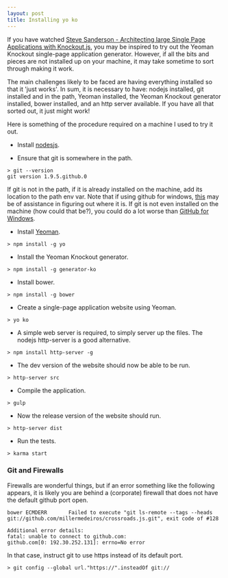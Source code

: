 ```yaml
---
layout: post
title: Installing yo ko
---
```


If you have watched [ Steve Sanderson - Architecting large Single Page Applications with Knockout.js](https://vimeo.com/97519516), you may be inspired to try out the Yeoman Knockout single-page application generator. However, if all the bits and pieces are not installed up on your machine, it may take sometime to sort through making it work.

The main challenges likely to be faced are having everything installed so that it 'just works'. In sum, it is necessary to have: nodejs installed, git installed and in the path, Yeoman installed, the Yeoman Knockout generator installed, bower installed, and an http server available. If you have all that sorted out, it just might work!

Here is something of the procedure required on a machine I used to try it out.

* Install [nodesjs](https://nodejs.org/).

* Ensure that git is somewhere in the path.

```
> git --version
git version 1.9.5.github.0
```

If git is not in the path, if it is already installed on the machine, add its location to the path env var.
Note that if using github for windows, [this](http://www.chambaud.com/2013/07/08/adding-git-to-path-when-using-github-for-windows) may be of assistance in figuring out where it is.
If git is not even installed on the machine (how could that be?), you could do a lot worse than [GitHub for Windows](https://windows.github.com/).

* Install [Yeoman](http://yeoman.io/).

```
> npm install -g yo
```

* Install the Yeoman Knockout generator.

```
> npm install -g generator-ko
```

* Install bower.

```
> npm install -g bower
```

* Create a single-page application website using Yeoman.

```
> yo ko
```

* A simple web server is required, to simply server up the files. The nodejs http-server is a good alternative.

```
> npm install http-server -g
```

* The dev version of the website should now be able to be run.

```
> http-server src
```

* Compile the application.

```
> gulp
```

* Now the release version of the website should run.

```
> http-server dist
```

* Run the tests.

```
> karma start
```

### Git and Firewalls
Firewalls are wonderful things, but if an error something like the following appears, it is likely you are behind a (corporate) firewall that does not have the default github port open.

```
bower ECMDERR       Failed to execute "git ls-remote --tags --heads git://github.com/millermedeiros/crossroads.js.git", exit code of #128

Additional error details:
fatal: unable to connect to github.com:
github.com[0: 192.30.252.131]: errno=No error
```

In that case, instruct git to use https instead of its default port.

```
> git config --global url."https://".insteadOf git://
```


